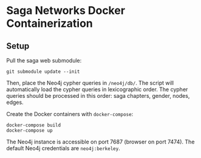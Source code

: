 # Saga Networks Docker Containerization

## Setup

Pull the saga web submodule:

```
git submodule update --init
```

Then, place the Neo4j cypher queries in `/neo4j/db/`. The script will automatically load the cypher queries in lexicographic order. The cypher queries should be processed in this order: saga chapters, gender, nodes, edges.

Create the Docker containers with `docker-compose`:

```
docker-compose build
docker-compose up
```

The Neo4j instance is accessible on port 7687 (browser on port 7474). The default Neo4j credentials are `neo4j:berkeley`.
